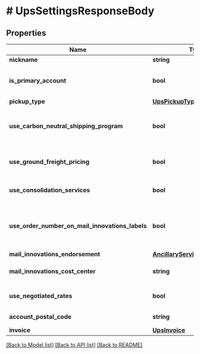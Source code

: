 # # UpsSettingsResponseBody

## Properties

Name | Type | Description | Notes
------------ | ------------- | ------------- | -------------
**nickname** | **string** | nickname | [optional]
**is_primary_account** | **bool** | Indicates if this is the primary UPS account | [optional]
**pickup_type** | [**UpsPickupType**](UpsPickupType.md) |  | [optional]
**use_carbon_neutral_shipping_program** | **bool** | The use carbon neutral shipping program | [optional]
**use_ground_freight_pricing** | **bool** | The use ground freight pricing | [optional]
**use_consolidation_services** | **bool** | The use consolidation services | [optional]
**use_order_number_on_mail_innovations_labels** | **bool** | The use order number on mail innovations labels | [optional]
**mail_innovations_endorsement** | [**AncillaryServiceEndorsement**](AncillaryServiceEndorsement.md) |  | [optional]
**mail_innovations_cost_center** | **string** | mail innovations cost center | [optional]
**use_negotiated_rates** | **bool** | The use negotiated rates | [optional]
**account_postal_code** | **string** | account postal code | [optional]
**invoice** | [**UpsInvoice**](UpsInvoice.md) | The invoice | [optional]

[[Back to Model list]](../../README.md#models) [[Back to API list]](../../README.md#endpoints) [[Back to README]](../../README.md)
